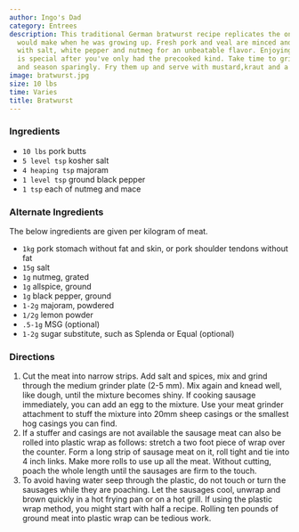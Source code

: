 ```yaml
---
author: Ingo's Dad
category: Entrees
description: This traditional German bratwurst recipe replicates the one Ingo's father
  would make when he was growing up. Fresh pork and veal are minced and seasoned simply
  with salt, white pepper and nutmeg for an unbeatable flavor. Enjoying homemade brats
  is special after you've only had the precooked kind. Take time to grind the meat
  and season sparingly. Fry them up and serve with mustard,kraut and a pretzel. Prost!
image: bratwurst.jpg
size: 10 lbs
time: Varies
title: Bratwurst
---
```


### Ingredients

* `10 lbs` pork butts
* `5 level tsp` kosher salt
* `4 heaping tsp` majoram
* `1 level tsp` ground black pepper
* `1 tsp` each of nutmeg and mace

### Alternate Ingredients

The below ingredients are given per kilogram of meat.

* `1kg` pork stomach without fat and skin, or pork shoulder tendons without fat
* `15g` salt
* `1g` nutmeg, grated
* `1g` allspice, ground
* `1g` black pepper, ground
* `1-2g` majoram, powdered
* `1/2g` lemon powder
* `.5-1g` MSG (optional)
* `1-2g` sugar substitute, such as Splenda or Equal (optional)

### Directions

1. Cut the meat into narrow strips. Add salt and spices, mix and grind through the medium grinder plate (2-5 mm). Mix again and knead well, like dough, until the mixture becomes shiny. If cooking sausage immediately, you can add an egg to the mixture. Use your meat grinder attachment to stuff the mixture into 20mm sheep casings or the smallest hog casings you can find.
2. If a stuffer and casings are not available the sausage meat can also be rolled into plastic wrap as follows: stretch a two foot piece of wrap over the counter. Form a long strip of sausage meat on it, roll tight and tie into 4 inch links. Make more rolls to use up all the meat. Without cutting, poach the whole length until the sausages are firm to the touch.
3. To avoid having water seep through the plastic, do not touch or turn the sausages while they are poaching. Let the sausages cool, unwrap and brown quickly in a hot frying pan or on a hot grill. If using the plastic wrap method, you might start with half a recipe. Rolling ten pounds of ground meat into plastic wrap can be tedious work.